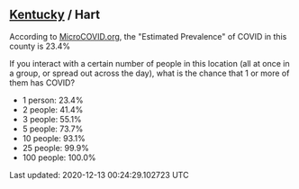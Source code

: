 
## [Kentucky](/united-states/kentucky) / Hart

According to [MicroCOVID.org](http://microcovid.org),
the "Estimated Prevalence" of COVID in this county is 23.4%

If you interact with a certain number of people in this location
(all at once in a group, or spread out across the day), what is the chance that
1 or more of them has COVID?

- 1 person: 23.4%
- 2 people: 41.4%
- 3 people: 55.1%
- 5 people: 73.7%
- 10 people: 93.1%
- 25 people: 99.9%
- 100 people: 100.0%

Last updated: 2020-12-13 00:24:29.102723 UTC
